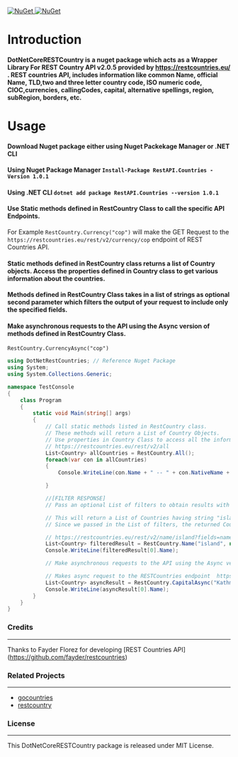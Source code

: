 

[![NuGet](https://img.shields.io/nuget/dt/RestAPI.Countries.svg)  ![NuGet](https://img.shields.io/nuget/v/RestAPI.Countries.svg)](https://www.nuget.org/packages/RestAPI.Countries/) 

# Introduction
#### DotNetCoreRESTCountry is a nuget package which acts as a Wrapper Library For REST Country API v2.0.5 provided by https://restcountries.eu/ . REST countries API, includes information like common Name, official Name, TLD,two and three letter country code, ISO numeric code, CIOC,currencies, callingCodes, capital, alternative spellings, region, subRegion, borders, etc.

# Usage

#### Download Nuget package either using Nuget Packekage Manager or .NET CLI
#### Using Nuget Package Manager `Install-Package RestAPI.Countries -Version 1.0.1	` 
#### Using .NET CLI `dotnet add package RestAPI.Countries --version 1.0.1	`

#### Use Static methods defined in RestCountry Class to call the specific API Endpoints.
For Example ```RestCountry.Currency("cop")``` will make the GET Request to the  ```https://restcountries.eu/rest/v2/currency/cop``` endpoint of REST Countries API. 

#### Static methods defined in RestCountry class returns a list of Country objects. Access the properties defined in Country class to get various information about the countries. 

#### Methods defined in RestCountry Class takes in a list of strings as optional second parameter which filters the output of your request to include only the specified fields.

#### Make asynchronous requests to the API using the Async version of methods defined in RestCountry Class.
```RestCountry.CurrencyAsync("cop")```

```C#
using DotNetRestCountries; // Reference Nuget Package
using System;
using System.Collections.Generic;

namespace TestConsole
{
    class Program
    {
        static void Main(string[] args)
        {
            // Call static methods listed in RestCountry class. 
            // These methods will return a List of Country Objects. 
	        // Use properties in Country Class to access all the informations like name, capital, calling codes, etc. for a given country
            // https://restcountries.eu/rest/v2/all 
            List<Country> allCountries = RestCountry.All();
            foreach(var con in allCountries)
            {
                Console.WriteLine(con.Name + " -- " + con.NativeName + " -- " + con.TopLevelDomain );

            }

            //[FILTER RESPONSE] 
            // Pass an optional List of filters to obtain results with only the specified properties for countries

            // This will return a List of Countries having string "island" in their name. 
	        // Since we passed in the List of filters, the returned Country objects will only have values for Name and Capital Properties.

            // https://restcountries.eu/rest/v2/name/island?fields=name;capital
            List<Country> filteredResult = RestCountry.Name("island", new List<string> { Filters.Name, Filters.Capital });
            Console.WriteLine(filteredResult[0].Name);

            // Make asynchronous requests to the API using the Async version of methods defined in RestCountry Class.

            // Makes async request to the RESTCountries endpoint  https://restcountries.eu/rest/v2/capital/kathmandu
            List<Country> asyncResult = RestCountry.CapitalAsync("Kathmandu");
            Console.WriteLine(asyncResult[0].Name);
        }
    }
}

```

### Credits
***
Thanks to Fayder Florez for developing [REST Countries API] (https://github.com/fayder/restcountries)


### Related Projects
***
+ [gocountries](https://github.com/alediaferia/gocountries)
+ [restcountry](https://github.com/davidesantangelo/restcountry)

### License
***
This DotNetCoreRESTCountry package is released under MIT License.
